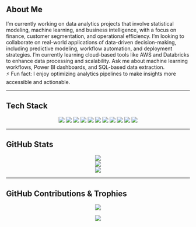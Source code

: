 ## About Me

I’m currently working on data analytics projects that involve statistical modeling, machine learning, and business intelligence, with a focus on finance, customer segmentation, and operational efficiency. I’m looking to collaborate on real-world applications of data-driven decision-making, including predictive modeling, workflow automation, and deployment strategies. I’m currently learning cloud-based tools like AWS and Databricks to enhance data processing and scalability. Ask me about machine learning workflows, Power BI dashboards, and SQL-based data extraction.  
⚡ Fun fact: I enjoy optimizing analytics pipelines to make insights more accessible and actionable.

---

## Tech Stack

<p align="center">
  <img src="https://img.shields.io/badge/Python-2C2F40?style=for-the-badge&logo=python&logoColor=E97D5E">
  <img src="https://img.shields.io/badge/R-2C2F40?style=for-the-badge&logo=r&logoColor=E97D5E">
  <img src="https://img.shields.io/badge/MySQL-2C2F40?style=for-the-badge&logo=mysql&logoColor=E97D5E">
  <img src="https://img.shields.io/badge/Power_BI-2C2F40?style=for-the-badge&logo=powerbi&logoColor=E97D5E">
  <img src="https://img.shields.io/badge/Postman-2C2F40?style=for-the-badge&logo=postman&logoColor=E97D5E">
  <img src="https://img.shields.io/badge/Jira-2C2F40?style=for-the-badge&logo=jira&logoColor=E97D5E">
  <img src="https://img.shields.io/badge/GitHub-2C2F40?style=for-the-badge&logo=github&logoColor=E97D5E">
  <img src="https://img.shields.io/badge/NumPy-2C2F40?style=for-the-badge&logo=numpy&logoColor=E97D5E">
  <img src="https://img.shields.io/badge/Pandas-2C2F40?style=for-the-badge&logo=pandas&logoColor=E97D5E">
  <img src="https://img.shields.io/badge/Matplotlib-2C2F40?style=for-the-badge&logo=python&logoColor=E97D5E">
  <img src="https://img.shields.io/badge/Scikit--Learn-2C2F40?style=for-the-badge&logo=scikit-learn&logoColor=E97D5E">
</p>

---

## GitHub Stats


<p align="center">
  <img src="https://github-readme-stats.vercel.app/api?username=fwangsaw&theme=calm&hide_border=true&include_all_commits=true&count_private=true"><br/>
  <img src="https://github-readme-streak-stats.herokuapp.com/?user=fwangsaw&theme=calm&hide_border=true"><br/>
  <img src="https://github-readme-stats.vercel.app/api/top-langs/?username=fwangsaw&theme=calm&hide_border=true&include_all_commits=true&count_private=true&layout=compact"><br/>
</p>

---

## GitHub Contributions & Trophies

<p align="center">
  <img src="https://github-contributor-stats.vercel.app/api?username=fwangsaw&limit=5&theme=calm&combine_all_yearly_contributions=true">
</p>

<p align="center">
  <img src="https://github-profile-trophy.vercel.app/?username=fwangsaw&theme=radical&no-frame=false&no-bg=true&margin-w=4">
</p>
